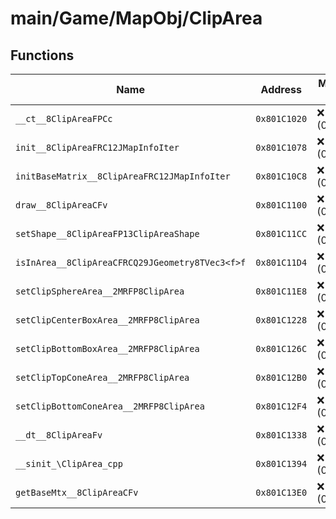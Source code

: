 # main/Game/MapObj/ClipArea

## Functions

| Name | Address | Match % |
|------|---------|---------|
| `__ct__8ClipAreaFPCc` | `0x801C1020` | :x: (0.0%) |
| `init__8ClipAreaFRC12JMapInfoIter` | `0x801C1078` | :x: (0.0%) |
| `initBaseMatrix__8ClipAreaFRC12JMapInfoIter` | `0x801C10C8` | :x: (0.0%) |
| `draw__8ClipAreaCFv` | `0x801C1100` | :x: (0.0%) |
| `setShape__8ClipAreaFP13ClipAreaShape` | `0x801C11CC` | :x: (0.0%) |
| `isInArea__8ClipAreaCFRCQ29JGeometry8TVec3<f>f` | `0x801C11D4` | :x: (0.0%) |
| `setClipSphereArea__2MRFP8ClipArea` | `0x801C11E8` | :x: (0.0%) |
| `setClipCenterBoxArea__2MRFP8ClipArea` | `0x801C1228` | :x: (0.0%) |
| `setClipBottomBoxArea__2MRFP8ClipArea` | `0x801C126C` | :x: (0.0%) |
| `setClipTopConeArea__2MRFP8ClipArea` | `0x801C12B0` | :x: (0.0%) |
| `setClipBottomConeArea__2MRFP8ClipArea` | `0x801C12F4` | :x: (0.0%) |
| `__dt__8ClipAreaFv` | `0x801C1338` | :x: (0.0%) |
| `__sinit_\ClipArea_cpp` | `0x801C1394` | :x: (0.0%) |
| `getBaseMtx__8ClipAreaCFv` | `0x801C13E0` | :x: (0.0%) |